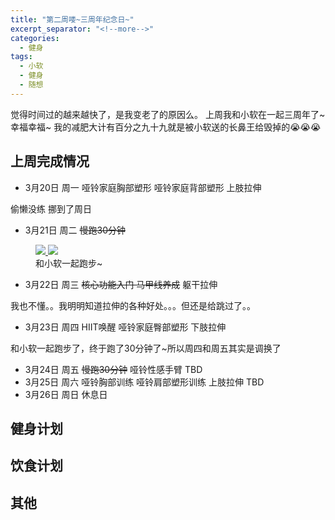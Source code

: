 ```yaml
---
title: "第二周喽~三周年纪念日~"
excerpt_separator: "<!--more-->"
categories:
  - 健身
tags:
  - 小软
  - 健身
  - 随想
---
```


觉得时间过的越来越快了，是我变老了的原因么。
上周我和小软在一起三周年了~幸福幸福~
我的减肥大计有百分之九十九就是被小软送的长鼻王给毁掉的:sob::sob::sob:

<!--more-->

## 上周完成情况


 - 3月20日 周一 哑铃家庭胸部塑形 哑铃家庭背部塑形 上肢拉伸

偷懒没练 挪到了周日

 - 3月21日 周二 ~~慢跑30分钟~~
 <figure class="half">
	<a href="https://68.media.tumblr.com/b70cfff2058d161e50cac5432141650a/tumblr_on738nxUmK1w1lq37o1_1280.png">
  <img src="https://68.media.tumblr.com/b70cfff2058d161e50cac5432141650a/tumblr_on738nxUmK1w1lq37o1_1280.png">
  </a>
  <a href="https://68.media.tumblr.com/107ed84961cca0774cfdc7b4c8f48343/tumblr_on9l66QpqJ1w1lq37o1_1280.png">
  <img src="https://68.media.tumblr.com/107ed84961cca0774cfdc7b4c8f48343/tumblr_on9l66QpqJ1w1lq37o1_1280.png">
  </a>
	<figcaption>和小软一起跑步~</figcaption>
</figure>

 - 3月22日 周三 ~~核心功能入门 马甲线养成~~ 躯干拉伸

我也不懂。。我明明知道拉伸的各种好处。。。但还是给跳过了。。

 - 3月23日 周四 HIIT唤醒 哑铃家庭臀部塑形 下肢拉伸

和小软一起跑步了，终于跑了30分钟了~所以周四和周五其实是调换了

 - 3月24日 周五 ~~慢跑30分钟~~ 哑铃性感手臂
TBD
 - 3月25日 周六 哑铃胸部训练 哑铃肩部塑形训练 上肢拉伸
TBD
 - 3月26日 周日 休息日

## 健身计划


## 饮食计划


## 其他
